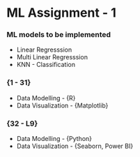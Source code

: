 # ML Assignment - 1

### ML models to be implemented

- Linear Regresssion
- Multi Linear Regresssion
- KNN - Classification

### {1 - 31}

- Data Modelling - {R}
- Data Visualization - {Matplotlib}

### {32 - L9}

- Data Modelling - {Python}
- Data Visualization - {Seaborn, Power BI}
